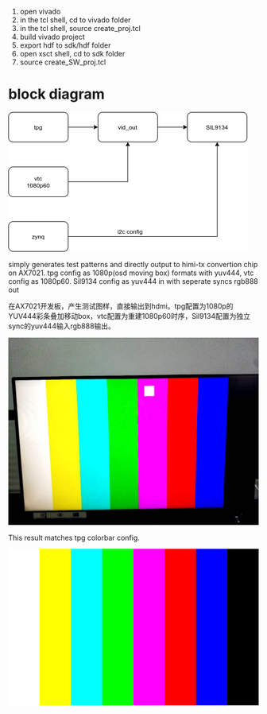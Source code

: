 1. open vivado
2. in the tcl shell, cd to vivado folder
3. in the tcl shell, source create_proj.tcl
4. build vivado project
5. export hdf to sdk/hdf folder
6. open xsct shell, cd to sdk folder
7. source create_SW_proj.tcl

# block diagram

![](images/tpg_hdmi.png)

simply generates test patterns and directly output to himi-tx convertion chip on AX7021. tpg config as 1080p(osd moving box) formats with yuv444, vtc config as 1080p60. Sil9134 config as yuv444 in with seperate syncs rgb888 out

在AX7021开发板，产生测试图样，直接输出到hdmi。tpg配置为1080p的YUV444彩条叠加移动box，vtc配置为重建1080p60时序，Sil9134配置为独立sync的yuv444输入rgb888输出。

![](images/tpg_hdmi.jpg)

This result matches tpg colorbar config.

![](images/tpg_colarbar1.png)
